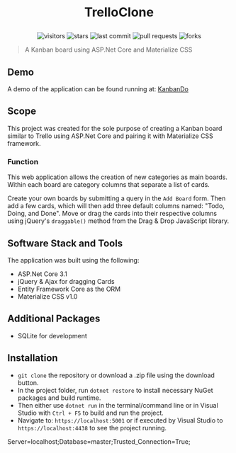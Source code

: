 <h1 align="center">

TrelloClone

</h1>

<div align="center">

![visitors](https://vistr.dev/badge?repo=johnmcraig.TrelloClone)
![stars](https://img.shields.io/github/stars/johnmcraig/TrelloClone?style=flat-square&cacheSeconds=604800)
![last commit](https://img.shields.io/github/last-commit/johnmcraig/TrelloClone?style=flat-square&cacheSeconds=86400)
![pull requests](https://img.shields.io/github/issues-pr/johnmcraig/TrelloClone?color=0088ff)
![forks](https://img.shields.io/github/forks/johnmcraig/TrelloClone?color=0088ff)

</div>

> A Kanban board using ASP.Net Core and Materialize CSS

## Demo

A demo of the application can be found running at: [KanbanDo](https://kanbando.azurewebsites.net/)

## Scope

This project was created for the sole purpose of creating a Kanban board similar to Trello using ASP.Net Core and pairing it with Materialize CSS framework.

### Function

This web application allows the creation of new categories as main boards. Within each board are category columns that separate a list of cards.

Create your own boards by submitting a query in the `Add Board` form. Then add a few cards, which will then add three default columns named: "Todo, Doing, and Done". Move or drag the cards into their respective columns using jQuery's `draggable()` method from the Drag & Drop JavaScript library.

## Software Stack and Tools

The application was built using the following:

- ASP.Net Core 3.1
- jQuery & Ajax for dragging Cards
- Entity Framework Core as the ORM
- Materialize CSS v1.0

## Additional Packages

- SQLite for development

## Installation

- `git clone` the repository or download a .zip file using the download button.
- In the project folder, run `dotnet restore` to install necessary NuGet packages and build runtime.
- Then either use `dotnet run` in the terminal/command line or in Visual Studio with `Ctrl + F5` to build and run the project.
- Navigate to: `https://localhost:5001` or if executed by Visual Studio to `https://localhost:4438` to see the project running.

Server=localhost;Database=master;Trusted_Connection=True;